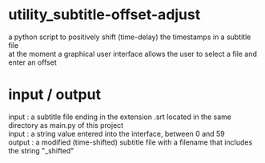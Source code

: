 # utility_subtitle-offset-adjust

a python script to positively shift (time-delay) the timestamps in a subtitle file  
at the moment a graphical user interface allows the user to select a file and enter an offset

# input / output
input : a subtitle file ending in the extension .srt located in the same directory as main.py of this project  
input : a string value entered into the interface, between 0 and 59  
output : a modified (time-shifted) subtitle file with a filename that includes the string "_shifted"  
